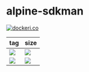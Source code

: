 # alpine-sdkman

[![dockeri.co](https://dockeri.co/image/fktym/alpine-sdkman)](https://hub.docker.com/r/fktym/alpine-sdkman)

| tag | size |
|-----|-----|
|[![](https://images.microbadger.com/badges/version/fktym/alpine-sdkman.svg)](https://microbadger.com/images/fktym/alpine-sdkman "Get your own version badge on microbadger.com")|[![](https://images.microbadger.com/badges/image/fktym/alpine-sdkman.svg)](https://microbadger.com/images/fktym/alpine-sdkman "Get your own image badge on microbadger.com")|
|[![](https://images.microbadger.com/badges/version/fktym/alpine-sdkman:alpine3.9.svg)](https://microbadger.com/images/fktym/alpine-sdkman:alpine3.9 "Get your own version badge on microbadger.com")|[![](https://images.microbadger.com/badges/image/fktym/alpine-sdkman:alpine3.9.svg)](https://microbadger.com/images/fktym/alpine-sdkman:alpine3.9 "Get your own image badge on microbadger.com")|
